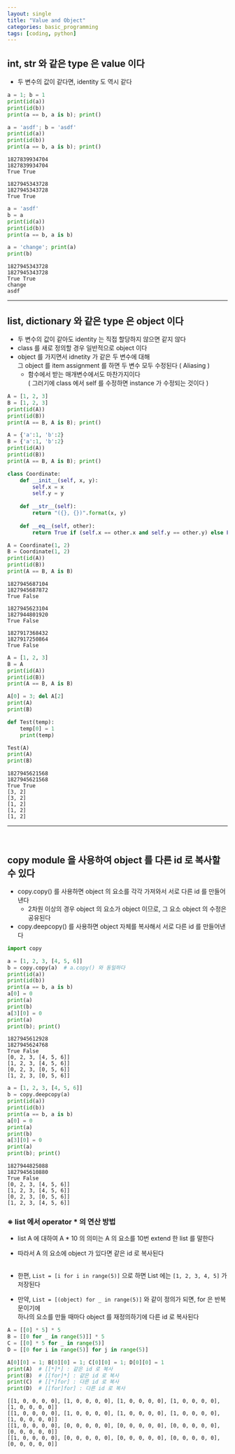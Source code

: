 ```yaml
---
layout: single
title: "Value and Object"
categories: basic_programming
tags: [coding, python]
---
```



## int, str 와 같은 type 은 value 이다
- 두 변수의 값이 같다면, identity 도 역시 같다


```python
a = 1; b = 1
print(id(a))
print(id(b))
print(a == b, a is b); print()

a = 'asdf'; b = 'asdf'
print(id(a))
print(id(b))
print(a == b, a is b); print()
```

    1827839934704
    1827839934704
    True True
    
    1827945343728
    1827945343728
    True True
    
    


```python
a = 'asdf'
b = a
print(id(a))
print(id(b))
print(a == b, a is b)

a = 'change'; print(a)
print(b)
```

    1827945343728
    1827945343728
    True True
    change
    asdf
    

<hr>

## list, dictionary 와 같은 type 은 object 이다
- 두 변수의 값이 같아도 identity 는 직접 할당하지 않으면 같지 않다
- class 를 새로 정의할 경우 일반적으로 object 이다
- object 를 가지면서 idnetity 가 같은 두 변수에 대해 <br>
  그 object 를 item assignment 를 하면 두 변수 모두 수정된다  ( Aliasing )
  - 함수에서 받는 매개변수에서도 마찬가지이다 <br>
    ( 그러기에 class 에서 self 를 수정하면 instance 가 수정되는 것이다 )


```python
A = [1, 2, 3]
B = [1, 2, 3]
print(id(A))
print(id(B))
print(A == B, A is B); print()

A = {'a':1, 'b':2}
B = {'a':1, 'b':2}
print(id(A))
print(id(B))
print(A == B, A is B); print()

class Coordinate:
    def __init__(self, x, y):
        self.x = x
        self.y = y
    
    def __str__(self):
        return "({}, {})".format(x, y)
    
    def __eq__(self, other):
        return True if (self.x == other.x and self.y == other.y) else False

A = Coordinate(1, 2)
B = Coordinate(1, 2)
print(id(A))
print(id(B))
print(A == B, A is B)
```

    1827945687104
    1827945687872
    True False
    
    1827945623104
    1827944801920
    True False
    
    1827917368432
    1827917250864
    True False
    


```python
A = [1, 2, 3]
B = A
print(id(A))
print(id(B))
print(A == B, A is B)

A[0] = 3; del A[2]
print(A)
print(B)

def Test(temp):
    temp[0] = 1
    print(temp)

Test(A)
print(A)
print(B)
```

    1827945621568
    1827945621568
    True True
    [3, 2]
    [3, 2]
    [1, 2]
    [1, 2]
    [1, 2]
    

<hr>
<br>

## copy module 을 사용하여 object 를 다른 id 로 복사할 수 있다
- copy.copy() 를 사용하면 object 의 요소를 각각 가져와서 서로 다른 id 를 만들어낸다
  - 2차원 이상의 경우 object 의 요소가 object 이므로, 그 요소 object 의 수정은 공유된다
- copy.deepcopy() 를 사용하면 object 자체를 복사해서 서로 다른 id 를 만들어낸다


```python
import copy

a = [1, 2, 3, [4, 5, 6]]
b = copy.copy(a)  # a.copy() 와 동일하다
print(id(a))
print(id(b))
print(a == b, a is b)
a[0] = 0
print(a)
print(b)
a[3][0] = 0
print(a)
print(b); print()
```

    1827945612928
    1827945624768
    True False
    [0, 2, 3, [4, 5, 6]]
    [1, 2, 3, [4, 5, 6]]
    [0, 2, 3, [0, 5, 6]]
    [1, 2, 3, [0, 5, 6]]
    
    


```python
a = [1, 2, 3, [4, 5, 6]]
b = copy.deepcopy(a)
print(id(a))
print(id(b))
print(a == b, a is b)
a[0] = 0
print(a)
print(b)
a[3][0] = 0
print(a)
print(b); print()
```

    1827944825088
    1827945610880
    True False
    [0, 2, 3, [4, 5, 6]]
    [1, 2, 3, [4, 5, 6]]
    [0, 2, 3, [0, 5, 6]]
    [1, 2, 3, [4, 5, 6]]
    
    

### ※ list 에서 operator * 의 연산 방법
- list A 에 대하여 A * 10 의 의미는 A 의 요소를 10번 extend 한 list 를 말한다
- 따라서 A 의 요소에 object 가 있다면 같은 id 로 복사된다 <br> <br>

- 한편, `List = [i for i in range(5)]` 으로 하면 List 에는 `[1, 2, 3, 4, 5]` 가 저장된다
- 만약, `List = [(object) for _ in range(5)]` 와 같이 정의가 되면, for 은 반복문이기에 <br>
  하나의 요소를 만들 때마다 object 를 재정의하기에 다른 id 로 복사된다 


```python
A = [[0] * 5] * 5
B = [[0 for _ in range(5)]] * 5
C = [[0] * 5 for _ in range(5)]
D = [[0 for i in range(5)] for j in range(5)]

A[0][0] = 1; B[0][0] = 1; C[0][0] = 1; D[0][0] = 1
print(A)  # [[*]*] : 같은 id 로 복사
print(B)  # [[for]*] : 같은 id 로 복사
print(C)  # [[*]for] : 다른 id 로 복사
print(D)  # [[for]for] : 다른 id 로 복사
```

    [[1, 0, 0, 0, 0], [1, 0, 0, 0, 0], [1, 0, 0, 0, 0], [1, 0, 0, 0, 0], [1, 0, 0, 0, 0]]
    [[1, 0, 0, 0, 0], [1, 0, 0, 0, 0], [1, 0, 0, 0, 0], [1, 0, 0, 0, 0], [1, 0, 0, 0, 0]]
    [[1, 0, 0, 0, 0], [0, 0, 0, 0, 0], [0, 0, 0, 0, 0], [0, 0, 0, 0, 0], [0, 0, 0, 0, 0]]
    [[1, 0, 0, 0, 0], [0, 0, 0, 0, 0], [0, 0, 0, 0, 0], [0, 0, 0, 0, 0], [0, 0, 0, 0, 0]]
    
